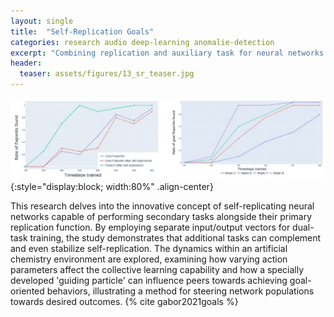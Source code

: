 ```yaml
---
layout: single
title:  "Self-Replication Goals"
categories: research audio deep-learning anomalie-detection 
excerpt: "Combining replication and auxiliary task for neural networks."
header:
  teaser: assets/figures/13_sr_teaser.jpg
---
```


![Self-Replicator Analysis](\assets\figures\13_sr_analysis.jpg){:style="display:block; width:80%" .align-center}

This research delves into the innovative concept of self-replicating neural networks capable of performing secondary tasks alongside their primary replication function. By employing separate input/output vectors for dual-task training, the study demonstrates that additional tasks can complement and even stabilize self-replication. The dynamics within an artificial chemistry environment are explored, examining how varying action parameters affect the collective learning capability and how a specially developed 'guiding particle' can influence peers towards achieving goal-oriented behaviors, illustrating a method for steering network populations towards desired outcomes.
{% cite gabor2021goals %}
